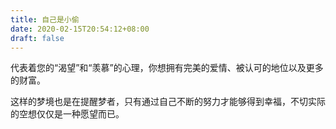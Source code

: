 ```yaml
---
title: 自己是小偷
date: 2020-02-15T20:54:12+08:00
draft: false
---
```


代表着您的“渴望”和“羡慕”的心理，你想拥有完美的爱情、被认可的地位以及更多的财富。

这样的梦境也是在提醒梦者，只有通过自己不断的努力才能够得到幸福，不切实际的空想仅仅是一种愿望而已。

